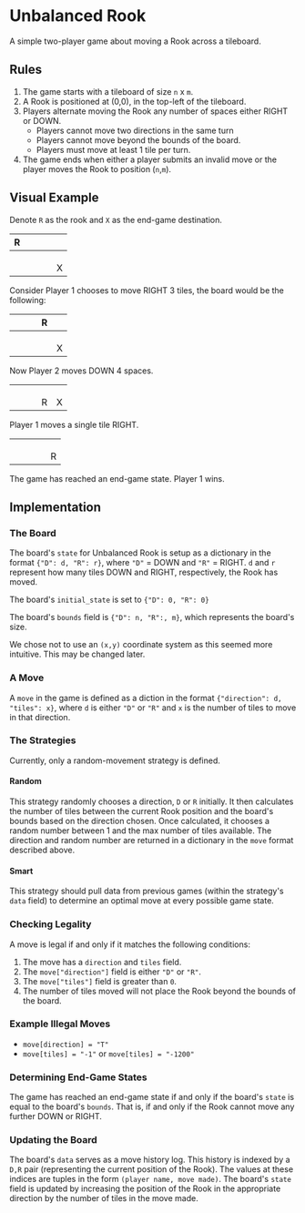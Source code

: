 # Unbalanced Rook

A simple two-player game about moving a Rook across a tileboard.

## Rules

1. The game starts with a tileboard of size `n` x `m`.
2. A Rook is positioned at (0,0), in the top-left of the tileboard.
3. Players alternate moving the Rook any number of spaces either RIGHT or DOWN.
   - Players cannot move two directions in the same turn
   - Players cannot move beyond the bounds of the board.
   - Players must move at least 1 tile per turn.
4. The game ends when either a player submits an invalid move or the player moves the Rook to position (`n`,`m`).

## Visual Example

Denote `R` as the rook and `X` as the end-game destination.

|  R  |     |     |     |     |
| :-: | :-: | --- | :-: | --- |
|     |     |     |     |     |
|     |     |     |     |     |
|     |     |     |     |     |
|     |     |     |     | X   |

Consider Player 1 chooses to move RIGHT 3 tiles, the board would be the following:

|     |     |     |  R  |     |
| :-: | :-: | --- | :-: | --- |
|     |     |     |     |     |
|     |     |     |     |     |
|     |     |     |     |     |
|     |     |     |     | X   |

Now Player 2 moves DOWN 4 spaces.

|     |     |     |     |     |
| :-: | :-: | --- | :-: | --- |
|     |     |     |     |     |
|     |     |     |     |     |
|     |     |     |     |     |
|     |     |     |  R  | X   |

Player 1 moves a single tile RIGHT.

|     |     |     |     |     |
| :-: | :-: | --- | :-: | --- |
|     |     |     |     |     |
|     |     |     |     |     |
|     |     |     |     |     |
|     |     |     |     | R   |

The game has reached an end-game state. Player 1 wins.

## Implementation

### The Board

The board's `state` for Unbalanced Rook is setup as a dictionary in the format `{"D": d, "R": r}`, where `"D"` = DOWN and `"R"` = RIGHT.
`d` and `r` represent how many tiles DOWN and RIGHT, respectively, the Rook has moved.

The board's `initial_state` is set to `{"D": 0, "R": 0}`

The board's `bounds` field is `{"D": n, "R":, m}`, which represents the board's size.

We chose not to use an `(x,y)` coordinate system as this seemed more intuitive. This may be changed later.

### A Move

A `move` in the game is defined as a diction in the format `{"direction": d, "tiles": x}`, where `d` is either `"D"` or `"R"` and `x` is the number of tiles to move in that direction.

### The Strategies

Currently, only a random-movement strategy is defined.

#### Random

This strategy randomly chooses a direction, `D` or `R` initially.
It then calculates the number of tiles between the current Rook position and the board's bounds based on the direction chosen.
Once calculated, it chooses a random number between 1 and the max number of tiles available.
The direction and random number are returned in a dictionary in the `move` format described above.

#### Smart

This strategy should pull data from previous games (within the strategy's `data` field) to determine an optimal move at every possible game state.

### Checking Legality

A move is legal if and only if it matches the following conditions:

1. The move has a `direction` and `tiles` field.
2. The `move["direction"]` field is either `"D"` or `"R"`.
3. The `move["tiles"]` field is greater than `0`.
4. The number of tiles moved will not place the Rook beyond the bounds of the board.

### Example Illegal Moves

- `move[direction] = "T"`
- `move[tiles] = "-1"` or `move[tiles] = "-1200"`

### Determining End-Game States

The game has reached an end-game state if and only if the board's `state` is equal to the board's `bounds`.
That is, if and only if the Rook cannot move any further DOWN or RIGHT.

### Updating the Board

The board's `data` serves as a move history log.
This history is indexed by a `D,R` pair (representing the current position of the Rook).
The values at these indices are tuples in the form `(player name, move made)`.
The board's `state` field is updated by increasing the position of the Rook in the appropriate direction by the number of tiles in the move made.
